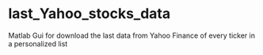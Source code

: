 last_Yahoo_stocks_data
======================

Matlab Gui for download the last data from Yahoo Finance of every ticker in a personalized list
